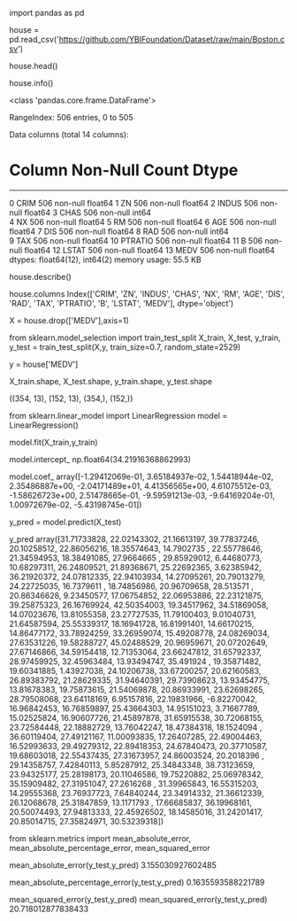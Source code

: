 import pandas as pd


house = pd.read_csv('https://github.com/YBIFoundation/Dataset/raw/main/Boston.csv')


house.head()


house.info()


<class 'pandas.core.frame.DataFrame'>


RangeIndex: 506 entries, 0 to 505


Data columns (total 14 columns):
 #   Column   Non-Null Count  Dtype  
---  ------   --------------  -----  
 0   CRIM     506 non-null    float64
 1   ZN       506 non-null    float64
 2   INDUS    506 non-null    float64
 3   CHAS     506 non-null    int64  
 4   NX       506 non-null    float64
 5   RM       506 non-null    float64
 6   AGE      506 non-null    float64
 7   DIS      506 non-null    float64
 8   RAD      506 non-null    int64  
 9   TAX      506 non-null    float64
 10  PTRATIO  506 non-null    float64
 11  B        506 non-null    float64
 12  LSTAT    506 non-null    float64
 13  MEDV     506 non-null    float64
dtypes: float64(12), int64(2)
memory usage: 55.5 KB

house.describe()


house.columns
Index(['CRIM', 'ZN', 'INDUS', 'CHAS', 'NX', 'RM', 'AGE', 'DIS', 'RAD', 'TAX',
       'PTRATIO', 'B', 'LSTAT', 'MEDV'],
      dtype='object')


X = house.drop(['MEDV'],axis=1)

from sklearn.model_selection import train_test_split
X_train, X_test, y_train, y_test = train_test_split(X,y, train_size=0.7, random_state=2529)

y = house['MEDV']


X_train.shape, X_test.shape, y_train.shape, y_test.shape
     
((354, 13), (152, 13), (354,), (152,))

from sklearn.linear_model import LinearRegression
model = LinearRegression()


model.fit(X_train,y_train)



model.intercept_
np.float64(34.21916368862993)


model.coef_
array([-1.29412069e-01,  3.65184937e-02,  1.54418944e-02,  2.35486887e+00,
       -2.04171489e+01,  4.41356565e+00,  4.61075512e-03, -1.58626723e+00,
        2.51478665e-01, -9.59591213e-03, -9.64169204e-01,  1.00972679e-02,
       -5.43198745e-01])

y_pred = model.predict(X_test)


y_pred
array([31.71733828, 22.02143302, 21.16613197, 39.77837246, 20.10258512,
       22.86056216, 18.35574643, 14.7902735 , 22.55778646, 21.34594953,
       18.38491085, 27.9664665 , 29.85929012,  6.44680773, 10.68297311,
       26.24809521, 21.89368671, 25.22692365,  3.62385942, 36.21920372,
       24.07812335, 22.94103934, 14.27095261, 20.79013279, 24.22725035,
       16.7379611 , 18.74856986, 20.96709658, 28.513571  , 20.86346628,
        9.23450577, 17.06754852, 22.06953886, 22.23121875, 39.25875323,
       26.16769924, 42.50354003, 19.34517962, 34.51869058, 14.07023676,
       13.81055358, 23.27727535, 11.79100403,  9.01040731, 21.64587594,
       25.55339317, 18.16941728, 16.81991401, 14.66170215, 14.86477172,
       33.78924259, 33.26959074, 15.49208778, 24.08269034, 27.63531226,
       19.58288727, 45.02488529, 20.96959671, 20.07202649, 27.67146866,
       34.59154418, 12.71353064, 23.66247812, 31.65792337, 28.97459925,
       32.45963484, 13.93494747, 35.491924  , 19.35871482, 19.60341885,
        1.43927038, 24.10206738, 33.67200257, 20.62160583, 26.89383792,
       21.28629335, 31.94640391, 29.73908623, 13.93454775, 13.81678383,
       19.75873615, 21.54069878, 20.86933991, 23.62698265, 28.79508068,
       23.64118169,  6.95157816, 22.19831966, -6.82270042, 16.96842453,
       16.76859897, 25.43664303, 14.95151023,  3.71667789, 15.02525824,
       16.90607726, 21.45897878, 31.65915538, 30.72068155, 23.72584448,
       22.18882729, 13.76042247, 18.47384318, 18.1524094 , 36.60119404,
       27.49121167, 11.00093835, 17.26407285, 22.49004463, 16.52993633,
       29.49279312, 22.89418353, 24.67840473, 20.37710587, 19.68603018,
       22.55437435, 27.31673957, 24.86003524, 20.2018396 , 29.14358757,
        7.42840113,  5.85287912, 25.34843348, 38.73123659, 23.94325177,
       25.28198173, 20.11046586, 19.75220882, 25.06978342, 35.15909482,
       27.31951047, 27.2616268 , 31.39965843, 16.55315203, 14.29555368,
       23.76937723,  7.64840244, 23.34914332, 21.36612339, 26.12068678,
       25.31847859, 13.1171793 , 17.66685837, 36.19968161, 20.50074493,
       27.94813333, 22.45926502, 18.14585016, 31.24201417, 20.85014715,
       27.35824971, 30.53239318])


from sklearn.metrics import mean_absolute_error, mean_absolute_percentage_error, mean_squared_error
     


mean_absolute_error(y_test,y_pred)
3.155030927602485


mean_absolute_percentage_error(y_test,y_pred)
0.1635593588221789


mean_squared_error(y_test,y_pred)
mean_squared_error(y_test,y_pred)
20.718012877838433
